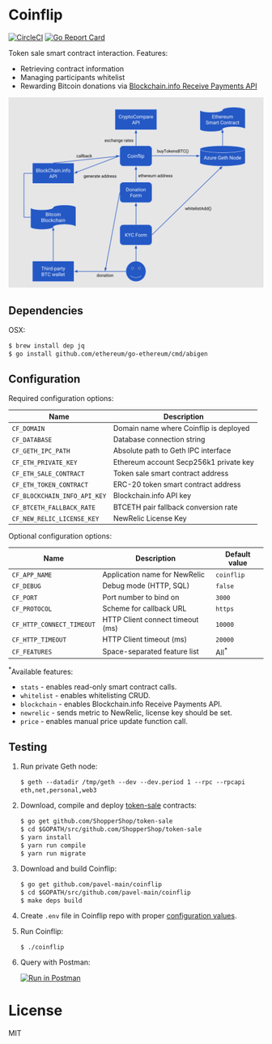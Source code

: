 # Coinflip

[![CircleCI](https://circleci.com/gh/ShoppersShop/coinflip.svg?style=svg&circle-token=804bc203f4671e3d5bca41a1f207f508677e5bb2)](https://circleci.com/gh/ShoppersShop/coinflip) [![Go Report Card](https://goreportcard.com/badge/github.com/pavel-main/coinflip)](https://goreportcard.com/report/github.com/pavel-main/coinflip)

Token sale smart contract interaction. Features:

* Retrieving contract information
* Managing participants whitelist
* Rewarding Bitcoin donations via [Blockchain.info Receive Payments API](https://blockchain.info/api/api_receive)

![Coinflip workflow](workflow.png?raw=true "Coinflip workflow")

## Dependencies

OSX:

    $ brew install dep jq
    $ go install github.com/ethereum/go-ethereum/cmd/abigen

## Configuration

Required configuration options:

| Name                         | Description                            |
|------------------------------|----------------------------------------|
| `CF_DOMAIN`                  | Domain name where Coinflip is deployed |
| `CF_DATABASE`                | Database connection string             |
| `CF_GETH_IPC_PATH`           | Absolute path to Geth IPC interface    |
| `CF_ETH_PRIVATE_KEY`         | Ethereum account Secp256k1 private key |
| `CF_ETH_SALE_CONTRACT`       | Token sale smart contract address      |
| `CF_ETH_TOKEN_CONTRACT`      | ERC-20 token smart contract address    |
| `CF_BLOCKCHAIN_INFO_API_KEY` | Blockchain.info API key                |
| `CF_BTCETH_FALLBACK_RATE`    | BTCETH pair fallback conversion rate   |
| `CF_NEW_RELIC_LICENSE_KEY`   | NewRelic License Key                   |

Optional configuration options:

| Name                      | Description                      | Default value   |
|---------------------------|----------------------------------|-----------------|
| `CF_APP_NAME`             | Application name for NewRelic    | `coinflip`      |
| `CF_DEBUG`                | Debug mode (HTTP, SQL)           | `false`         |
| `CF_PORT`                 | Port number to bind on           | `3000`          |
| `CF_PROTOCOL`             | Scheme for callback URL          | `https`         |
| `CF_HTTP_CONNECT_TIMEOUT` | HTTP Client connect timeout (ms) | `10000`         |
| `CF_HTTP_TIMEOUT`         | HTTP Client timeout (ms)         | `20000`         |
| `CF_FEATURES`             | Space-separated feature list     | All<sup>*</sup> |

<sup>*</sup>Available features:

* `stats` - enables read-only smart contract calls.
* `whitelist` - enables whitelisting CRUD.
* `blockchain` - enables Blockchain.info Receive Payments API.
* `newrelic` - sends metric to NewRelic, license key should be set.
* `price` - enables manual price update function call.

## Testing

1. Run private Geth node:

    ```
    $ geth --datadir /tmp/geth --dev --dev.period 1 --rpc --rpcapi eth,net,personal,web3
    ```

2. Download, compile and deploy [token-sale](github.com/ShopperShop/token-sale) contracts:

    ```
    $ go get github.com/ShopperShop/token-sale
    $ cd $GOPATH/src/github.com/ShopperShop/token-sale
    $ yarn install
    $ yarn run compile
    $ yarn run migrate
    ```

3. Download and build Coinflip:

    ```
    $ go get github.com/pavel-main/coinflip
    $ cd $GOPATH/src/github.com/pavel-main/coinflip
    $ make deps build
    ```

4. Create `.env` file in Coinflip repo with proper [configuration values](#configuration).

5. Run Coinflip:

    ```
    $ ./coinflip
    ```

6. Query with Postman:

    [![Run in Postman](https://run.pstmn.io/button.svg)](https://app.getpostman.com/run-collection/7e3be8c06c6406d9cbf7#?env%5BLocalhost%5D=W3sidHlwZSI6InRleHQiLCJlbmFibGVkIjp0cnVlLCJrZXkiOiJiYXNlX3VybCIsInZhbHVlIjoibG9jYWxob3N0OjMwMDAifV0=)

# License

MIT
